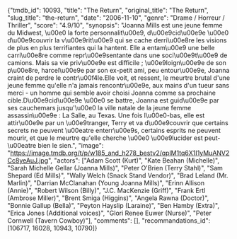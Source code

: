 {"tmdb_id": 10093, "title": "The Return", "original_title": "The Return", "slug_title": "the-return", "date": "2006-11-10", "genre": "Drame / Horreur / Thriller", "score": "4.9/10", "synopsis": "Joanna Mills est une jeune femme du Midwest, \u00e0 la forte personnalit\u00e9, d\u00e9cid\u00e9e \u00e0 d\u00e9couvrir la v\u00e9rit\u00e9 qui se cache derri\u00e8re les visions de plus en plus terrifiantes qui la hantent. Elle a entam\u00e9 une belle carri\u00e8re comme repr\u00e9sentante dans une soci\u00e9t\u00e9 de camions. Mais sa vie priv\u00e9e est difficile ; \u00e9loign\u00e9e de son p\u00e8re, harcel\u00e9e par son ex-petit ami, peu entour\u00e9e, Joanna craint de perdre le contr\u00f4le.Elle voit, et ressent, le meurtre brutal d'une jeune femme qu'elle n'a jamais rencontr\u00e9e, aux mains d'un tueur sans merci - un homme qui semble avoir choisi Joanna comme sa prochaine cible.D\u00e9cid\u00e9e \u00e0 se battre, Joanna est guid\u00e9e par ses cauchemars jusqu'\u00e0 la ville natale de la jeune femme assassin\u00e9e : La Salle, au Texas. Une fois l\u00e0-bas, elle est attir\u00e9e par un \u00e9tranger, Terry et va d\u00e9couvrir que certains secrets ne peuvent \u00eatre enterr\u00e9s, certains esprits ne peuvent mourir, et que le meurtre qu'elle cherche \u00e0 \u00e9lucider est peut-\u00eatre bien le sien.", "image": "https://image.tmdb.org/t/p/w185_and_h278_bestv2/qplM1tq6X1I1yMuANV2Cc8yeAuJ.jpg", "actors": ["Adam Scott (Kurt)", "Kate Beahan (Michelle)", "Sarah Michelle Gellar (Joanna Mills)", "Peter O'Brien (Terry Stahl)", "Sam Shepard (Ed Mills)", "Wally Welch (Snack Stand Vendor)", "Brad Leland (Mr. Marlin)", "Darrian McClanahan (Young Joanna Mills)", "Erinn Allison (Annie)", "Robert Wilson (Billy)", "J.C. MacKenzie (Griff)", "Frank Ertl (Ambrose Miller)", "Brent Smiga (Higgins)", "Angela Rawna (Doctor)", "Bonnie Gallup (Bella)", "Peyton Hayslip (Laraine)", "Ben Hamby (Extra)", "Erica Jones (Additional voices)", "Glori Renee Euwer (Nurse)", "Peter Cornwell (Tavern Cowboy)"], "comments": [], "recommandations_id": [106717, 16028, 10943, 10790]}